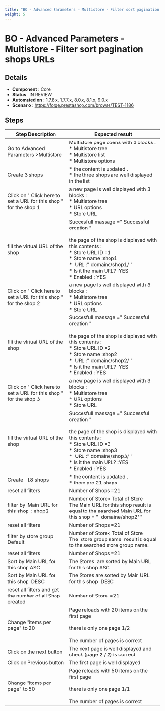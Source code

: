 ```yaml
---
title: "BO - Advanced Parameters - Multistore - Filter sort pagination shops URLs"
weight: 5
---
```


# BO - Advanced Parameters - Multistore - Filter sort pagination shops URLs
## Details
* **Component** : Core
* **Status** : IN REVIEW
* **Automated on** : 1.7.8.x, 1.7.7.x, 8.0.x, 8.1.x, 9.0.x
* **Scenario** : https://forge.prestashop.com/browse/TEST-1186

## Steps
| Step Description | Expected result |
| ----- | ----- |
| Go to Advanced Parameters >Multistore | Multistore page opens with 3 blocks : <br> * Multistore tree <br> * Multistore list <br> * Multistore options |
| Create 3 shops | * the content is updated .<br> * the three shops are well displayed in the list |
| Click on " Click here to set a URL for this shop " for the shop 1 | a new page is well displayed with 3 blocks : <br> * Multistore tree <br> * URL options <br> * Store URL |
| fill the virtual URL of the shop | Succesfull massage =" Successful creation "<br><br>the page of the shop is displayed with this contents :<br> * Store URL ID =1<br> * Store name :shop1<br> *  URL :" domaine/shop1/ "<br> * Is it the main URL? :YES <br> * Enabled : YES |
| Click on " Click here to set a URL for this shop " for the shop 2 | a new page is well displayed with 3 blocks : <br> * Multistore tree <br> * URL options <br> * Store URL |
| fill the virtual URL of the shop | Succesfull massage =" Successful creation "<br><br>the page of the shop is displayed with this contents :<br> * Store URL ID =2<br> * Store name :shop2<br> *  URL :" domaine/shop2/ "<br> * Is it the main URL? :YES <br> * Enabled : YES |
| Click on " Click here to set a URL for this shop " for the shop 3 | a new page is well displayed with 3 blocks : <br> * Multistore tree <br> * URL options <br> * Store URL |
| fill the virtual URL of the shop | Succesfull massage =" Successful creation "<br><br>the page of the shop is displayed with this contents :<br> * Store URL ID =3<br> * Store name :shop3<br> *  URL :" domaine/shop3/ "<br> * Is it the main URL? :YES <br> * Enabled : YES |
| Create   18 shops | * the content is updated .<br> * there are 21 shops |
| reset all filters | Number of Shops =21 |
| filter by  Main URL for this shop  : shop2 | Number of Store< Total of Store<br>The Main URL for this shop result is equal to the searched Main URL for this shop = "  domaine/shop2/ " |
| reset all filters | Number of Shops =21 |
| filter by store group : Default | Number of Store< Total of Store<br>The  store group name  result is equal to the searched store group name. |
| reset all filters | Number of Shops =21 |
| Sort by Main URL for this shop ASC | The Stores  are sorted by Main URL for this shop ASC |
| Sort by Main URL for this shop  DESC | The Stores are sorted by Main URL for this shop  DESC |
| reset all filters and get the number of all Shop  created | Number of Store  =21 |
| Change "items per page" to 20 | Page reloads with 20 items on the first page<br><br>there is only one page 1/2<br><br>The number of pages is correct |
| Click on the next button | The next page is well displayed and check (page 2 / *2*) is correct |
| Click on Previous button | The first page is well displayed |
| Change "items per page" to 50 | Page reloads with 50 items on the first page<br><br>there is only one page 1/1<br><br>The number of pages is correct |
